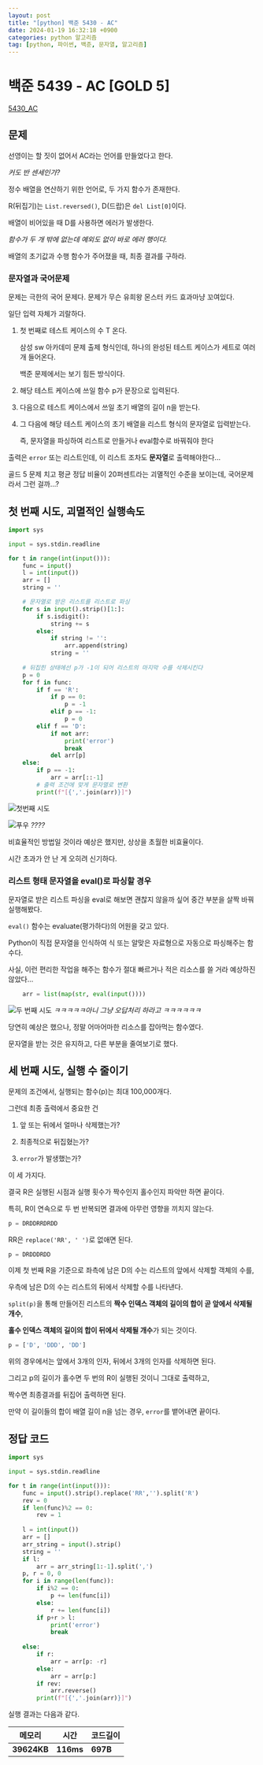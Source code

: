 ```yaml
---
layout: post
title: "[python] 백준 5430 - AC"
date: 2024-01-19 16:32:18 +0900
categories: python 알고리즘
tag: [python, 파이썬, 백준, 문자열, 알고리즘]
---
```


# 백준 5439 - AC [GOLD 5]

[5430_AC](https://www.acmicpc.net/problem/5430)

## 문제

선영이는 할 짓이 없어서 AC라는 언어를 만들었다고 한다.

_커도 반 센세인가?_

정수 배열을 연산하기 위한 언어로, 두 가지 함수가 존재한다.

R(뒤집기)는 `List.reversed()`, D(드랍)은 `del List[0]`이다.

배열이 비어있을 때 D를 사용하면 에러가 발생한다.

_함수가 두 개 밖에 없는데 예외도 없이 바로 에러 행이다._

배열의 초기값과 수행 함수가 주어졌을 때, 최종 결과를 구하라.

### 문자열과 국어문제

문제는 극한의 국어 문제다. 문제가 무슨 유희왕 몬스터 카드 효과마냥 꼬여있다.

일단 입력 자체가 괴랄하다.

1. 첫 번째로 테스트 케이스의 수 T 온다.
    
    삼성 sw 아카데미 문제 출제 형식인데, 하나의 완성된 테스트 케이스가 세트로 여러 개 들어온다.

    백준 문제에서는 보기 힘든 방식이다.

2. 해당 테스트 케이스에 쓰일 함수 p가 문장으로 입력된다.

3. 다음으로 테스트 케이스에서 쓰일 초기 배열의 길이 n을 받는다.

4. 그 다음에 해당 테스트 케이스의 초기 배열을 리스트 형식의 문자열로 입력받는다.

    즉, 문자열을 파싱하여 리스트로 만들거나 eval함수로 바꿔줘야 한다

출력은 `error` 또는 리스트인데, 이 리스트 조차도 **문자열**로 출력해야한다...

골드 5 문제 치고 평균 정답 비율이 20퍼센트라는 괴멸적인 수준을 보이는데, 국어문제라서 그런 걸까...?


## 첫 번째 시도, 괴멸적인 실행속도 

```python
import sys

input = sys.stdin.readline

for t in range(int(input())):
    func = input()
    l = int(input())
    arr = []
    string = ''

    # 문자열로 받은 리스트를 리스트로 파싱
    for s in input().strip()[1:]:
        if s.isdigit():
            string += s
        else:
            if string != '':
                arr.append(string)
            string = ''
    
    # 뒤집힌 상태에선 p가 -1이 되어 리스트의 마지막 수를 삭제시킨다
    p = 0
    for f in func:
        if f == 'R':
            if p == 0:
                p = -1
            elif p == -1:
                p = 0
        elif f == 'D':
            if not arr:
                print('error')
                break
            del arr[p]
    else:
        if p == -1:
            arr = arr[::-1]
        # 출력 조건에 맞게 문자열로 변환
        print(f"[{','.join(arr)}]")
```

![첫번째 시도](posting/ac첫번째.png)

![푸우](jjal/푸우짤.jpg)
_????_

비효율적인 방법일 것이라 예상은 했지만, 상상을 초월한 비효율이다.

시간 초과가 안 난 게 오히려 신기하다.

### 리스트 형태 문자열을 eval()로 파싱할 경우

문자열로 받은 리스트 파싱을 eval로 해보면 괜찮지 않을까 싶어 중간 부분을 살짝 바꿔 실행해봤다.

`eval()` 함수는 evaluate(평가하다)의 어원을 갖고 있다.

Python이 직접 문자열을 인식하여 식 또는 알맞은 자료형으로 자동으로 파싱해주는 함수다.

사실, 이런 편리한 작업을 해주는 함수가 절대 빠르거나 적은 리소스를 쓸 거라 예상하진 않았다...

```python
    arr = list(map(str, eval(input())))
```

![두 번째 시도](posting/ac두번째.png)
_ㅋㅋㅋㅋㅋ아니 그냥 오답처리 하라고 ㅋㅋㅋㅋㅋㅋ_

당연히 예상은 했으나, 정말 어마어마한 리소스를 잡아먹는 함수였다.

문자열을 받는 것은 유지하고, 다른 부분을 줄여보기로 했다.

## 세 번째 시도, 실행 수 줄이기

문제의 조건에서, 실행되는 함수(p)는 최대 100,000개다.

그런데 최종 출력에서 중요한 건

1. 앞 또는 뒤에서 얼마나 삭제했는가?

2. 최종적으로 뒤집혔는가?

3. `error`가 발생했는가?

이 세 가지다.

결국 R은 실행된 시점과 실행 횟수가 짝수인지 홀수인지 파악만 하면 끝이다.

특히, R이 연속으로 두 번 반복되면 결과에 아무런 영향을 끼치지 않는다.

```python
p = DRDDRRDRDD
```

RR은 `replace('RR', ' ')`로 없애면 된다.

```python
p = DRDDDRDD
```

이제 첫 번째 R을 기준으로 좌측에 남은 D의 수는 리스트의 앞에서 삭제할 객체의 수를,

우측에 남은 D의 수는 리스트의 뒤에서 삭제할 수를 나타낸다.

`split(p)`을 통해 만들어진 리스트의 **짝수 인덱스 객체의 길이의 합이 곧 앞에서 삭제될 개수**,

**홀수 인덱스 객체의 길이의 합이 뒤에서 삭제될 개수**가 되는 것이다.

```python
p = ['D', 'DDD', 'DD']
```

위의 경우에서는 앞에서 3개의 인자, 뒤에서 3개의 인자를 삭제하면 된다.

그리고 p의 길이가 홀수면 두 번의 R이 실행된 것이니 그대로 출력하고,

짝수면 최종결과를 뒤집어 출력하면 된다.

만약 이 길이들의 합이 배열 길이 n을 넘는 경우, `error`를 뱉어내면 끝이다.

## 정답 코드

```python
import sys

input = sys.stdin.readline

for t in range(int(input())):
    func = input().strip().replace('RR','').split('R')
    rev = 0
    if len(func)%2 == 0:
        rev = 1
 
    l = int(input())
    arr = []
    arr_string = input().strip()
    string = ''
    if l:
        arr = arr_string[1:-1].split(',')
    p, r = 0, 0
    for i in range(len(func)):
        if i%2 == 0:
            p += len(func[i])
        else:
            r += len(func[i])
        if p+r > l:
            print('error')
            break
    
    else:
        if r:
            arr = arr[p: -r]
        else:
            arr = arr[p:]
        if rev:
            arr.reverse()
        print(f"[{','.join(arr)}]")
```

실행 결과는 다음과 같다.

|**메모리**|**시간**|**코드길이**|
|---|---|---|
|**39624KB**|**116ms**|**697B**|
